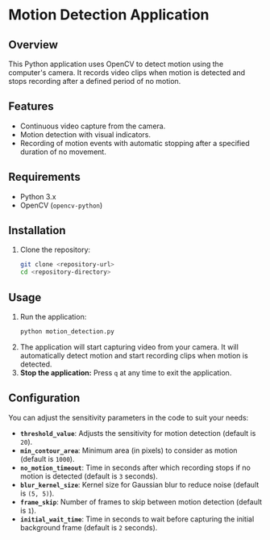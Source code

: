 # Motion Detection Application

## Overview
This Python application uses OpenCV to detect motion using the computer's camera. It records video clips when motion is detected and stops recording after a defined period of no motion.

## Features
- Continuous video capture from the camera.
- Motion detection with visual indicators.
- Recording of motion events with automatic stopping after a specified duration of no movement.

## Requirements
- Python 3.x
- OpenCV (`opencv-python`)

## Installation
1. Clone the repository:
   ```bash
   git clone <repository-url>
   cd <repository-directory>
   ```
## Usage
1. Run the application:
   ```bash
   python motion_detection.py
   ```
2. The application will start capturing video from your camera. It will automatically detect motion and start recording clips when motion is detected.
3. <b>Stop the application:</b> Press `q` at any time to exit the application.

## Configuration
You can adjust the sensitivity parameters in the code to suit your needs:

- **`threshold_value`**: Adjusts the sensitivity for motion detection (default is `20`).
- **`min_contour_area`**: Minimum area (in pixels) to consider as motion (default is `1000`).
- **`no_motion_timeout`**: Time in seconds after which recording stops if no motion is detected (default is `3` seconds).
- **`blur_kernel_size`**: Kernel size for Gaussian blur to reduce noise (default is `(5, 5)`).
- **`frame_skip`**: Number of frames to skip between motion detection (default is `1`).
- **`initial_wait_time`**: Time in seconds to wait before capturing the initial background frame (default is `2` seconds).

